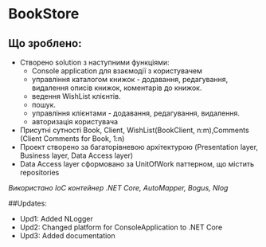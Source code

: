 # BookStore

## Що зроблено:
* Створено solution з наступними функціями:
    * Console application для взаємодії з користувачем
    * управління каталогом книжок - додавання, редагування, видалення описів книжок, коментарів до книжок.
    * ведення WishList клієнтів.
    * пошук. 
    * управління клієнтами - додавання, редагування, видалення.
    * авторизація користувача
* Присутні сутності Book, Client, WishList(BookClient, n:m),Comments (Client Comments for Book, 1:n) 
* Проект створено за багаторівневою архітектурою (Presentation layer, Business layer, Data Access layer)
* Data Access layer сформовано за UnitOfWork паттерном, що містить repositories

*Використано IoC контейнер .NET Core, AutoMapper, Bogus, Nlog*

##Updates:
* Upd1: Added NLogger
* Upd2: Changed platform for ConsoleApplication to .NET Core
* Upd3: Added documentation